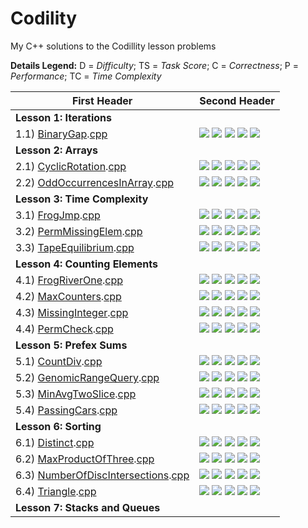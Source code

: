# Codility
My C++ solutions to the Codillity lesson problems

**Details Legend:** D = *Difficulty*; TS = *Task Score*; C = *Correctness*; P = *Performance*; TC = *Time Complexity*
 
First Header  | Second Header
------------- | --------------------
**Lesson 1: Iterations**  | 
1.1) [BinaryGap](https://app.codility.com/programmers/lessons/1-iterations/binary_gap/).[cpp](srs/1.1.2.BinaryGap.cpp)  | ![][D-painless] ![][TS-100] ![][C-100] ![][P-N/A] ![][TC-N/A]
**Lesson 2: Arrays**  | 
2.1) [CyclicRotation](https://app.codility.com/programmers/lessons/2-arrays/cyclic_rotation/).[cpp](srs/2.1.1.CyclicRotation.cpp)  | ![][D-painless] ![][TS-100] ![][C-100] ![][P-N/A] ![][TC-N/A]
2.2) [OddOccurrencesInArray](https://app.codility.com/programmers/lessons/2-arrays/odd_occurrences_in_array/).[cpp](srs/2.2.1.OddOccurencesInArray.cpp)  | ![][D-painless] ![][TS-100] ![][C-100] ![][P-100] ![][TC-O(N) or O(N*log(N))]
**Lesson 3: Time Complexity**  | 
3.1) [FrogJmp](https://app.codility.com/programmers/lessons/3-time_complexity/frog_jmp/).[cpp](srs/3.1.1.FrogJmp.cpp)  | ![][D-painless] ![][TS-100] ![][C-100] ![][P-100] ![][TC-O(1)]
3.2) [PermMissingElem](https://app.codility.com/programmers/lessons/3-time_complexity/perm_missing_elem/).[cpp](srs/3.2.2.PermMissingElem.cpp)  | ![][D-painless] ![][TS-100] ![][C-100] ![][P-100] ![][TC-O(N) or O(N*log(N))]
3.3) [TapeEquilibrium](https://app.codility.com/programmers/lessons/3-time_complexity/tape_equilibrium/).[cpp](srs/3.3.2.TapeEquilibrium.cpp)  | ![][D-painless] ![][TS-100] ![][C-100] ![][P-100] ![][TC-O(N)]
**Lesson 4: Counting Elements**  | 
4.1) [FrogRiverOne](https://app.codility.com/programmers/lessons/4-counting_elements/frog_river_one/).[cpp](srs/3.1.1.FrogJmp.cpp)  | ![][D-painless] ![][TS-100] ![][C-100] ![][P-100] ![][TC-O(N)]
4.2) [MaxCounters](https://app.codility.com/programmers/lessons/4-counting_elements/max_counters/).[cpp](srs/3.2.2.PermMissingElem.cpp)  | ![][D-painless] ![][TS-100] ![][C-100] ![][P-100] ![][TC-O(N+M)]
4.3) [MissingInteger](https://app.codility.com/programmers/lessons/4-counting_elements/missing_integer/).[cpp](srs/3.3.2.TapeEquilibrium.cpp)  | ![][D-respectable] ![][TS-100] ![][C-100] ![][P-100] ![][TC-O(N) or O(N*log(N))]
4.4) [PermCheck](https://app.codility.com/programmers/lessons/4-counting_elements/perm_check/).[cpp](srs/3.3.2.TapeEquilibrium.cpp)  | ![][D-respectable] ![][TS-100] ![][C-100] ![][P-100] ![][TC-O(N) or O(N*log(N))]
**Lesson 5: Prefex Sums**  | 
5.1) [CountDiv](https://app.codility.com/programmers/lessons/5-prefix_sums/count_div/).[cpp](srs/5.1.2.CountDiv.cpp)  | ![][D-respectable] ![][TS-100] ![][C-100] ![][P-100] ![][TC-O(1)]
5.2) [GenomicRangeQuery](https://app.codility.com/programmers/lessons/5-prefix_sums/genomic_range_query/).[cpp](srs/5.2.1.GenomicRangeQuery.cpp)  | ![][D-respectable] ![][TS-100] ![][C-100] ![][P-100] ![][TC-O(N+M)]
5.3) [MinAvgTwoSlice](https://app.codility.com/programmers/lessons/5-prefix_sums/min_avg_two_slice/).[cpp](srs/5.3.2.MinAvgTwoSlice.cpp)  | ![][D-respectable] ![][TS-100] ![][C-100] ![][P-100] ![][TC-O(N)]
5.4) [PassingCars](https://app.codility.com/programmers/lessons/5-prefix_sums/passing_cars/).[cpp](srs/5.3.1.PassingCars.cpp)  | ![][D-painless] ![][TS-100] ![][C-100] ![][P-100] ![][TC-O(N)]
**Lesson 6: Sorting**  | 
6.1) [Distinct](https://app.codility.com/programmers/lessons/6-sorting/distinct/).[cpp](srs/6.1.1.Distinct.cpp)  | ![][D-respectable] ![][TS-100] ![][C-100] ![][P-100] ![][TC-O(N) or O(N*log(N))]
6.2) [MaxProductOfThree](https://app.codility.com/programmers/lessons/6-sorting/max_product_of_three/).[cpp](srs/6.2.1.MaxProductOfThree.cpp)  | ![][D-respectable] ![][TS-100] ![][C-100] ![][P-100] ![][TC-O(Nlog*(N))]
6.3) [NumberOfDiscIntersections](https://app.codility.com/programmers/lessons/6-sorting/number_of_disc_intersections/).[cpp](srs/6.3.2.NumberOfDiscIntersections.cpp)  | ![][D-respectable] ![][TS-100] ![][C-100] ![][P-100] ![][TC-O(Nlog*(N))]
6.4) [Triangle](https://app.codility.com/programmers/lessons/6-sorting/triangle/).[cpp](srs/6.3.1.Triangle.cpp)  | ![][D-painless] ![][TS-100] ![][C-100] ![][P-100] ![][TC-O(Nlog*(N))]
**Lesson 7: Stacks and Queues**  | 

[D-painless]: https://img.shields.io/badge/D-Painless-81c1e1
[D-respectable]: https://img.shields.io/badge/D-respectable-61c0c5
[TS-100]: https://img.shields.io/badge/TS-100%25-green
[C-100]: https://img.shields.io/badge/C-100%25-green
[P-N/A]: https://img.shields.io/badge/P-N%2FA-lightgrey
[P-100]: https://img.shields.io/badge/P-100%25-green
[TC-N/A]: https://img.shields.io/badge/TC-N%2FA-lightgrey
[TC-O(N) or O(N*log(N))]: https://img.shields.io/badge/TC-O%28N%29%20or%20O%28N%2Alog%28N%29%29-lightgrey
[TC-O(1)]: https://img.shields.io/badge/TC-O%281%29-lightgrey
[TC-O(N)]: https://img.shields.io/badge/TC-O%28N%29-lightgrey
[TC-O(N+M)]: https://img.shields.io/badge/TC-O%28N%2BM%29-lightgrey
[TC-O(Nlog*(N))]: https://img.shields.io/badge/TC-O%28N%2Alog%28N%29%29-lightgrey

